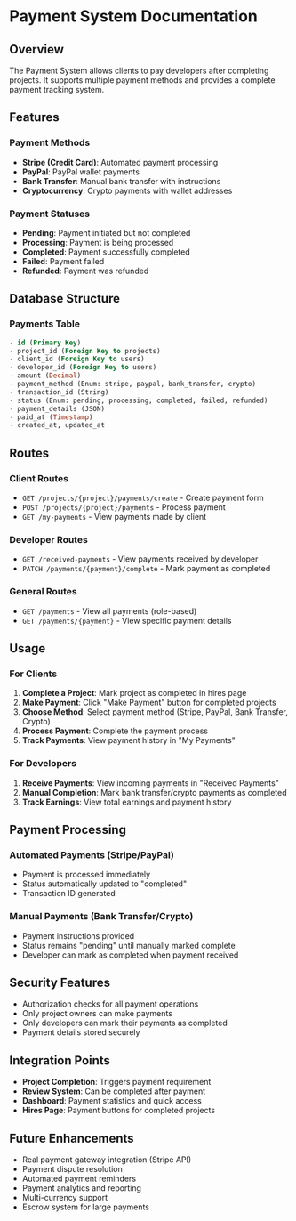 # Payment System Documentation

## Overview
The Payment System allows clients to pay developers after completing projects. It supports multiple payment methods and provides a complete payment tracking system.

## Features

### Payment Methods
- **Stripe (Credit Card)**: Automated payment processing
- **PayPal**: PayPal wallet payments
- **Bank Transfer**: Manual bank transfer with instructions
- **Cryptocurrency**: Crypto payments with wallet addresses

### Payment Statuses
- **Pending**: Payment initiated but not completed
- **Processing**: Payment is being processed
- **Completed**: Payment successfully completed
- **Failed**: Payment failed
- **Refunded**: Payment was refunded

## Database Structure

### Payments Table
```sql
- id (Primary Key)
- project_id (Foreign Key to projects)
- client_id (Foreign Key to users)
- developer_id (Foreign Key to users)
- amount (Decimal)
- payment_method (Enum: stripe, paypal, bank_transfer, crypto)
- transaction_id (String)
- status (Enum: pending, processing, completed, failed, refunded)
- payment_details (JSON)
- paid_at (Timestamp)
- created_at, updated_at
```

## Routes

### Client Routes
- `GET /projects/{project}/payments/create` - Create payment form
- `POST /projects/{project}/payments` - Process payment
- `GET /my-payments` - View payments made by client

### Developer Routes
- `GET /received-payments` - View payments received by developer
- `PATCH /payments/{payment}/complete` - Mark payment as completed

### General Routes
- `GET /payments` - View all payments (role-based)
- `GET /payments/{payment}` - View specific payment details

## Usage

### For Clients
1. **Complete a Project**: Mark project as completed in hires page
2. **Make Payment**: Click "Make Payment" button for completed projects
3. **Choose Method**: Select payment method (Stripe, PayPal, Bank Transfer, Crypto)
4. **Process Payment**: Complete the payment process
5. **Track Payments**: View payment history in "My Payments"

### For Developers
1. **Receive Payments**: View incoming payments in "Received Payments"
2. **Manual Completion**: Mark bank transfer/crypto payments as completed
3. **Track Earnings**: View total earnings and payment history

## Payment Processing

### Automated Payments (Stripe/PayPal)
- Payment is processed immediately
- Status automatically updated to "completed"
- Transaction ID generated

### Manual Payments (Bank Transfer/Crypto)
- Payment instructions provided
- Status remains "pending" until manually marked complete
- Developer can mark as completed when payment received

## Security Features
- Authorization checks for all payment operations
- Only project owners can make payments
- Only developers can mark their payments as completed
- Payment details stored securely

## Integration Points
- **Project Completion**: Triggers payment requirement
- **Review System**: Can be completed after payment
- **Dashboard**: Payment statistics and quick access
- **Hires Page**: Payment buttons for completed projects

## Future Enhancements
- Real payment gateway integration (Stripe API)
- Payment dispute resolution
- Automated payment reminders
- Payment analytics and reporting
- Multi-currency support
- Escrow system for large payments
